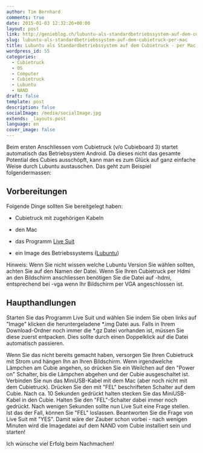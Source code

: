 ```yaml
---
author: Tim Bernhard
comments: true
date: 2015-01-03 12:32:26+00:00
layout: post
link: http://genieblog.ch/lubuntu-als-standardbetriebssystem-auf-dem-cubietruck-per-mac/
slug: lubuntu-als-standardbetriebssystem-auf-dem-cubietruck-per-mac
title: Lubuntu als Standardbetriebssystem auf dem Cubietruck - per Mac
wordpress_id: 55
categories:
  - Cubietruck
  - OS 
  - Computer 
  - Cubietruck 
  - Lubuntu 
  - NAND
draft: false
template: post
description: false
socialImage: /media/socialImage.jpg
extends: _layouts.post
language: en
cover_image: false
---
```



Beim ersten Anschliessen vom Cubietruck (v/o Cubieboard 3) startet automatisch das Betriebsystem Android. Da dieses nicht das gesamte Potential des Cubies ausschöpft, kann man es zum Glück auf ganz einfache Weise durch Lubuntu austauschen. Das geht zum Beispiel folgendermassen:





## Vorbereitungen





Folgende Dinge sollten Sie bereitgelegt haben:




  * Cubietruck mit zugehörigen Kabeln


  * den Mac


  * das Programm [Live Suit](http://linux-sunxi.org/LiveSuit)


  * ein Image des Betriebssystems ([Lubuntu](http://dl.cubieboard.org/software/a20-cubietruck/lubuntu/ct-lubuntu-nand-v1.02/))


Hinweis: Wenn Sie nicht wissen welche Lubuntu Version Sie wählen sollten, achten Sie auf den Namen der Datei. Wenn Sie Ihren Cubietruck per Hdmi an den Bildschirm anschliessen benötigen Sie die Datei auf -hdmi, entsprechend bei -vga wenn Ihr Bildschirm per VGA angeschlossen ist. 





## Haupthandlungen





Starten Sie das Programm Live Suit und wählen Sie indem Sie oben links auf "Image" klicken die heruntergeladene *.img Datei aus. Falls in Ihrem Download-Ordner noch immer die *.gz Datei vorhanden ist, müssen Sie diese zuerst entpacken. Dies sollte durch einen Doppelklick auf die Datei automatisch passieren.






Wenn Sie das nicht bereits gemacht haben, versorgen Sie Ihren Cubietruck mit Strom und hängen Ihn an Ihren Bildschirm. Wenn irgendwelche Lämpchen am Cubie angehen, so drücken Sie ein Weilchen auf den "Power on" Schalter, bis die Lämpchen abgehen und der Cubie ausgeschaltet ist. Verbinden Sie nun das MiniUSB-Kabel mit dem Mac (aber noch nicht mit dem Cubietruck). Drücken Sie den mit "FEL" beschrifteten Schalter auf dem Cubie. Nach ca. 10 Sekunden gedrückt halten stecken Sie das MiniUSB-Kabel in den Cubie. Halten Sie den "FEL"-Schalter dabei immer noch gedrückt. Nach wenigen Sekunden sollte nun Live Suit eine Frage stellen. Ist das der Fall, können Sie "FEL" loslassen. Beantworten Sie die Frage von Live Suit mit "YES". Damit wäre der Zauber schon vorbei - nach wenigen Minuten wird die Imagedatei auf dem NAND vom Cubie installiert sein und starten!






Ich wünsche viel Erfolg beim Nachmachen!

